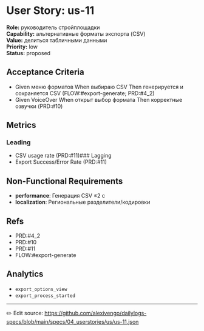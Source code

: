# User Story: us-11

**Role:** руководитель стройплощадки  
**Capability:** альтернативные форматы экспорта (CSV)  
**Value:** делиться табличными данными  
**Priority:** low  
**Status:** proposed

## Acceptance Criteria
- Given меню форматов When выбираю CSV Then генерируется и сохраняется CSV (FLOW:#export-generate; PRD:#4_2)
- Given VoiceOver When открыт выбор формата Then корректные озвучки (PRD:#10)

## Metrics
### Leading
- CSV usage rate (PRD:#11)### Lagging
- Export Success/Error Rate (PRD:#11)
## Non-Functional Requirements
- **performance**: Генерация CSV ≤2 с
- **localization**: Региональные разделители/кодировки

## Refs
- PRD:#4_2
- PRD:#10
- PRD:#11
- FLOW:#export-generate

## Analytics
- `export_options_view`
- `export_process_started`

---
✏️ Edit source: https://github.com/alexivengo/dailylogs-specs/blob/main/specs/04_userstories/us/us-11.json